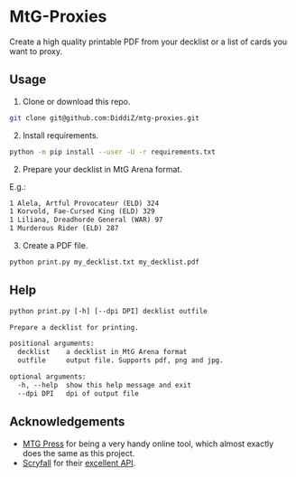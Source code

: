 # MtG-Proxies

Create a high quality printable PDF from your decklist or a list of cards you want to proxy.

## Usage

1. Clone or download this repo.

```bash
git clone git@github.com:DiddiZ/mtg-proxies.git
```

2. Install requirements.

```bash
python -m pip install --user -U -r requirements.txt
```

2. Prepare your decklist in MtG Arena format.

E.g.:

```txt
1 Alela, Artful Provocateur (ELD) 324
1 Korvold, Fae-Cursed King (ELD) 329
1 Liliana, Dreadhorde General (WAR) 97
1 Murderous Rider (ELD) 287
```

3. Create a PDF file.

```bash
python print.py my_decklist.txt my_decklist.pdf
```

## Help


```txt
python print.py [-h] [--dpi DPI] decklist outfile

Prepare a decklist for printing.

positional arguments:
  decklist    a decklist in MtG Arena format
  outfile     output file. Supports pdf, png and jpg.

optional arguments:
  -h, --help  show this help message and exit
  --dpi DPI   dpi of output file
```

## Acknowledgements

* [MTG Press](http://www.mtgpress.net/) for being a very handy online tool, which almost exactly does the same as this project.
* [Scryfall](https://scryfall.com/) for their [excellent API](https://scryfall.com/docs/api).
